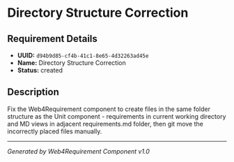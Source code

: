# Directory Structure Correction

## Requirement Details

- **UUID:** `d94b9d85-cf4b-41c1-8e65-4d32263ad45e`
- **Name:** Directory Structure Correction
- **Status:** created

## Description

Fix the Web4Requirement component to create files in the same folder structure as the Unit component - requirements in current working directory and MD views in adjacent requirements.md folder, then git move the incorrectly placed files manually.

---

*Generated by Web4Requirement Component v1.0*